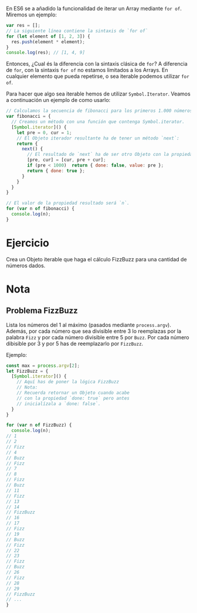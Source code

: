 En ES6 se a añadido la funcionalidad de iterar un Array mediante `for of`. Miremos un ejemplo:

```javascript
var res = [];
// La siguiente línea contiene la sintaxis de `for of`
for (let element of [1, 2, 3]) {
  res.push(element * element);
}
console.log(res); // [1, 4, 9]
```

Entonces, ¿Cual és la diferencia con la sintaxis clásica de `for`? A diferencia de `for`, con la sintaxis `for of` no estamos limitados a los Arrays. En cualquier elemento que pueda repetirse, o sea iterable podemos utilizar `for of`.

Para hacer que algo sea iterable hemos de utilizar `Symbol.Iterator`. Veamos a continuación un ejemplo de como usarlo:

```javascript
// Calculamos la secuencia de fibonacci para los primeros 1.000 números
var fibonacci = {
  // Creamos un método con una función que contenga Symbol.iterator.
  [Symbol.iterator]() {
    let pre = 0, cur = 1;
    // El Objeto iterador resultante ha de tener un método `next`:
    return {
      next() {
        // El resultado de `next` ha de ser otro Objeto con la propiedad `done` que indica si el iterador ha acabado o no.
        [pre, cur] = [cur, pre + cur];
        if (pre < 1000)  return { done: false, value: pre };
        return { done: true };
      }
    }
  }
}

// El valor de la propiedad resultado será `n`.
for (var n of fibonacci) {
  console.log(n);
}
```

# Ejercicio

Crea un Objeto iterable que haga el cálculo FizzBuzz para una cantidad de números dados.

# Nota

## Problema FizzBuzz

Lista los números del 1 al máximo (pasados mediante `process.argv`). Además, por cada número que sea divisible entre 3 lo reemplazas por la palabra `Fizz` y por cada número divisible entre 5 por `Buzz`. Por cada número dibisible por 3 y por 5 has de reemplazarlo por `FizzBuzz`.

Ejemplo:

```javascript
const max = process.argv[2];
let FizzBuzz = {
  [Symbol.iterator]() {
    // Aquí has de poner la lógica FizzBuzz
    // Nota:
    // Recuerda retornar un Objeto cuando acabe
    // con la propiedad `done: true` pero antes
    // inicialízala a `done: false`.
  }
}

for (var n of FizzBuzz) {
  console.log(n);
// 1
// 2
// Fizz
// 4
// Buzz
// Fizz
// 7
// 8
// Fizz
// Buzz
// 11
// Fizz
// 13
// 14
// FizzBuzz
// 16
// 17
// Fizz
// 19
// Buzz
// Fizz
// 22
// 23
// Fizz
// Buzz
// 26
// Fizz
// 28
// 29
// FizzBuzz
// ...
}

```
